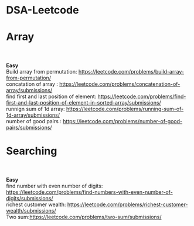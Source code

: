 # DSA-Leetcode

# **Array**<br /> <br />
**Easy** <br />
Build array from permutation: https://leetcode.com/problems/build-array-from-permutation/  <br/>
concatation of array : https://leetcode.com/problems/concatenation-of-array/submissions/ <br/>
find first and last position of element: https://leetcode.com/problems/find-first-and-last-position-of-element-in-sorted-array/submissions/ <br/>
runnign sum of 1d array: https://leetcode.com/problems/running-sum-of-1d-array/submissions/   <br/>
number of good pairs : https://leetcode.com/problems/number-of-good-pairs/submissions/   <br/>
 



# **Searching**<br /> <br />
**Easy** <br />
find number with even number of digits: https://leetcode.com/problems/find-numbers-with-even-number-of-digits/submissions/ <br/>
richest customer wealth: https://leetcode.com/problems/richest-customer-wealth/submissions/ <br/>
Two sum:https://leetcode.com/problems/two-sum/submissions/
